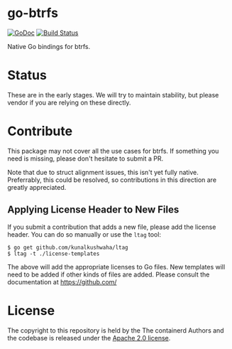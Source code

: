 # go-btrfs
[![GoDoc](https://godoc.org/github.com/containerd/btrfs?status.svg)](https://godoc.org/github.com/containerd/btrfs) [![Build Status](https://travis-ci.org/stevvooe/go-btrfs.svg?branch=master)](https://travis-ci.org/stevvooe/go-btrfs)

Native Go bindings for btrfs.

# Status

These are in the early stages. We will try to maintain stability, but please
vendor if you are relying on these directly.

# Contribute

This package may not cover all the use cases for btrfs. If something you need
is missing, please don't hesitate to submit a PR.

Note that due to struct alignment issues, this isn't yet fully native.
Preferrably, this could be resolved, so contributions in this direction are
greatly appreciated.

## Applying License Header to New Files

If you submit a contribution that adds a new file, please add the license
header. You can do so manually or use the `ltag` tool:


```console
$ go get github.com/kunalkushwaha/ltag
$ ltag -t ./license-templates
```

The above will add the appropriate licenses to Go files. New templates will
need to be added if other kinds of files are added. Please consult the
documentation at https://github.com/

# License

The copyright to this repository is held by the The containerd Authors and the
codebase is released under the [Apache 2.0 license](LICENSE).
